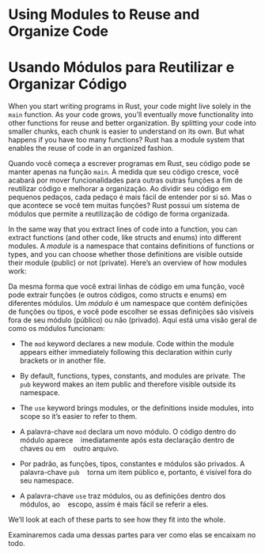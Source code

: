 # Using Modules to Reuse and Organize Code
# Usando Módulos para Reutilizar e Organizar Código

When you start writing programs in Rust, your code might live solely in the
`main` function. As your code grows, you’ll eventually move functionality into
other functions for reuse and better organization. By splitting your code into
smaller chunks, each chunk is easier to understand on its own. But what happens
if you have too many functions? Rust has a module system that enables the reuse
of code in an organized fashion.

Quando você começa a escrever programas em Rust, seu código pode se manter apenas na
função `main`. À medida que seu código cresce, você acabará por mover funcionalidades para
outras outras funções a fim de reutilizar código e melhorar a organização. Ao dividir seu código em
pequenos pedaços, cada pedaço é mais fácil de entender por si só. Mas o que acontece
se você tem muitas funções? Rust possui um sistema de módulos que permite a reutilização
de código de forma organizada.

In the same way that you extract lines of code into a function, you can extract
functions (and other code, like structs and enums) into different modules. A
*module* is a namespace that contains definitions of functions or types, and
you can choose whether those definitions are visible outside their module
(public) or not (private). Here’s an overview of how modules work:

Da mesma forma que você extrai linhas de código em uma função, você pode extrair
funções (e outros códigos, como structs e enums) em diferentes módulos. Um
*módulo* é um namespace que contém definições de funções ou tipos, e
você pode escolher se essas definições são visíveis fora de seu módulo
(público) ou não (privado). Aqui está uma visão geral de como os módulos funcionam:

* The `mod` keyword declares a new module. Code within the module appears
  either immediately following this declaration within curly brackets or in
  another file.
* By default, functions, types, constants, and modules are private. The `pub`
  keyword makes an item public and therefore visible outside its namespace.
* The `use` keyword brings modules, or the definitions inside modules, into
  scope so it’s easier to refer to them.

* A palavra-chave `mod` declara um novo módulo. O código dentro do módulo aparece
   imediatamente após esta declaração dentro de chaves ou em
   outro arquivo.
* Por padrão, as funções, tipos, constantes e módulos são privados. A palavra-chave `pub`
    torna um item público e, portanto, é visível fora do seu namespace.
* A palavra-chave `use` traz módulos, ou as definições dentro dos módulos, ao
   escopo, assim é mais fácil se referir a eles.

We’ll look at each of these parts to see how they fit into the whole.

Examinaremos cada uma dessas partes para ver como elas se encaixam no todo.
